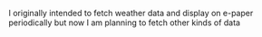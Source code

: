 I originally intended to fetch weather data and display on e-paper periodically but now I am planning to fetch
other kinds of data